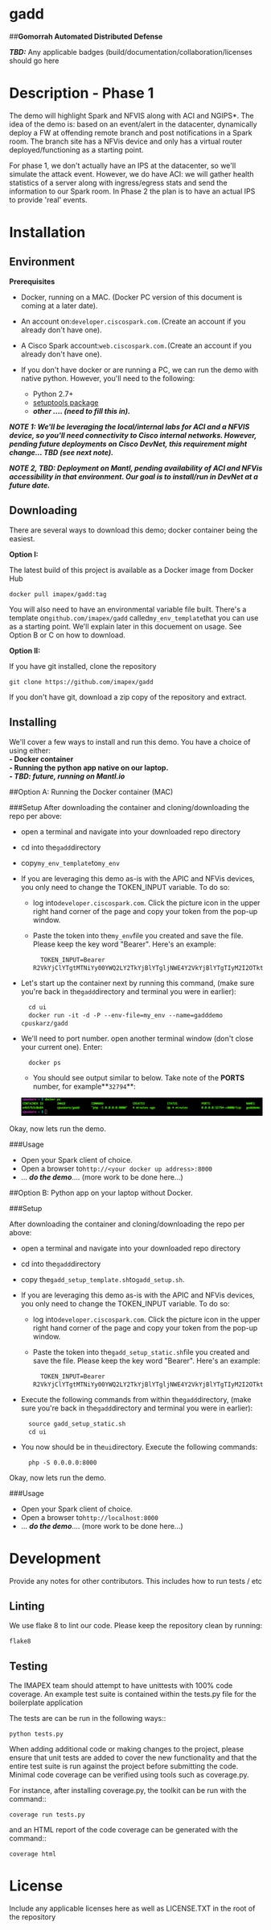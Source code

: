 # gadd
##**Gomorrah Automated Distributed Defense**



***TBD:*** Any applicable badges (build/documentation/collaboration/licenses should go here

# Description - Phase 1

The demo will highlight Spark and NFVIS along with ACI and NGIPS*. The idea of the demo is:  based on an event/alert in the datacenter, dynamically deploy a FW at offending remote branch and post notifications in a Spark room. The branch site has a NFVis device and only has a virtual router deployed/functioning as a starting point.

For phase 1, we don't actually have an IPS at the datacenter, so we'll simulate the attack event. However, we do have ACI: we will gather health statistics of a server along with ingress/egress stats and send the information to our Spark room. In Phase 2 the plan is to have an actual IPS to provide 'real' events.



# Installation

## Environment

**Prerequisites**

* Docker, running on a MAC. (Docker PC version of this document is coming at a later date).
* An account on:``developer.ciscospark.com.``(Create an account if you already don't have one).
* A Cisco Spark account:``web.ciscospark.com.``(Create an account if you already don't have one). 
* If you don't have docker or are running a PC, we can run the demo with native python. However, you'll need to the following:
		
	* Python 2.7+ 
	* [setuptools package](https://pypi.python.org/pypi/setuptools)
	* ***other .... (need to fill this in).***

***NOTE 1: We'll be leveraging the local/internal labs for ACI and a NFVIS device, so you'll need connectivity to Cisco internal networks. However, pending future deployments on Cisco DevNet, this requirement might change... TBD (see next note).***

***NOTE 2, TBD: Deployment on Mantl, pending availability of ACI and NFVis accessibility in that environment. Our goal is to install/run in DevNet at a future date.*** 

## Downloading

There are several ways to download this demo; docker container being the easiest.

**Option I:**

The latest build of this project is available as a Docker image from Docker Hub

    docker pull imapex/gadd:tag
You will also need to have an environmental variable file built. There's a template on``github.com/imapex/gadd`` called``my_env_template``that you can use as a starting point. We'll explain later in this docuement on usage. See Option B or C on how to download.

**Option II:**

If you have git installed, clone the repository

    git clone https://github.com/imapex/gadd

If you don't have git, download a zip copy of the repository
and extract.

## Installing

We'll cover a few ways to install and run this demo. You have a choice of using either:  
**- Docker container**   
**- Running the python app native on our laptop.**   
***- TBD: future, running on Mantl.io***

##Option A: Running the Docker container (MAC)
 
###Setup 
After downloading the container and cloning/downloading the repo per above:

* open a terminal and navigate into your downloaded repo directory
* cd into the``gadd``directory
* copy``my_env_template``to``my_env``
* If you are leveraging this demo as-is with the APIC and NFVis devices, you only need to change the TOKEN_INPUT variable. To do so:
	* log into``developer.ciscospark.com``. Click the picture icon in the upper right hand corner of the page and copy your token from the pop-up window.
	* Paste the token into the``my_env``file you created and save the file. Please keep the key word "Bearer". Here's an example:


            TOKEN_INPUT=Bearer R2VkYjClYTgtMTNiYy00YWQ2LY2TkYjBlYTgljNWE4Y2VkYjBlYTgTIyM2I2OTktMzRm
            
* Let's start up the container next by running this command, (make sure you're back in the``gadd``directory and terminal you were in earlier):

		cd ui
		docker run -it -d -P --env-file=my_env --name=gadddemo cpuskarz/gadd 
		
* We'll need to port number. open another terminal window (don't close your current one). Enter:


		docker ps
		
	* You should see output similar to below. Take note of the **PORTS** number, for example**``32794``**:

	![docker ps output](ui/images/docker-ps-output.png)

Okay, now lets run the demo.

###Usage  

* Open your Spark client of choice.
* Open a browser to``http://<your docker up address>:8000``
* ... ***do the demo***.... (more work to be done here...)


##Option B: Python app on your laptop without Docker. 

###Setup

After downloading the container and cloning/downloading the repo per above:

* open a terminal and navigate into your downloaded repo directory
* cd into the``gadd``directory
* copy the``gadd_setup_template.sh``to``gadd_setup.sh``.
*  If you are leveraging this demo as-is with the APIC and NFVis devices, you only need to change the TOKEN_INPUT variable. To do so:
	* log into``developer.ciscospark.com``. Click the picture icon in the upper right hand corner of the page and copy your token from the pop-up window.
	* Paste the token into the``gadd_setup_static.sh``file you created and save the file. Please keep the key word "Bearer". Here's an example:


            TOKEN_INPUT=Bearer R2VkYjClYTgtMTNiYy00YWQ2LY2TkYjBlYTgljNWE4Y2VkYjBlYTgTIyM2I2OTktMzRm


* Execute the following commands from within the``gadd``directory, (make sure you're back in the``gadd``directory and terminal you were in earlier):

		source gadd_setup_static.sh
		cd ui
		
	
* You now should be in the``ui``directory. Execute the following commands:

		php -S 0.0.0.0:8000
		
		
Okay, now lets run the demo.	
	

###Usage
* Open your Spark client of choice.
* Open a browser to``http://localhost:8000``
* ... ***do the demo***.... (more work to be done here...)


# Development

Provide any notes for other contributors.  This includes how to run tests / etc


## Linting

We use flake 8 to lint our code. Please keep the repository clean by running:

    flake8

## Testing

The IMAPEX team should attempt to have unittests with  100% code coverage. An example test suite is contained
within the tests.py file for the boilerplate application

The tests are can be run in the following ways::

    python tests.py


When adding additional code or making changes to the project, please ensure that unit tests are added to cover the
new functionality and that the entire test suite is run against the project before submitting the code.
Minimal code coverage can be verified using tools such as coverage.py.

For instance, after installing coverage.py, the toolkit can be run with the command::

    coverage run tests.py

and an HTML report of the code coverage can be generated with the command::

    coverage html


# License

Include any applicable licenses here as well as LICENSE.TXT in the root of the repository

